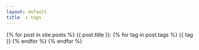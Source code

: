 ```yaml
---
layout: default
title  : tags
---
```


{% for post in site.posts %}
{{ post.title }}:
{% for tag in post.tags %}
{{ tag }}
{% endfor %}
{% endfor %}